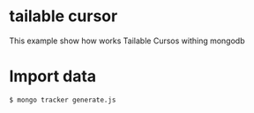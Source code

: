 # tailable cursor
This example show how works Tailable Cursos withing mongodb

# Import data
```bash
$ mongo tracker generate.js
```
